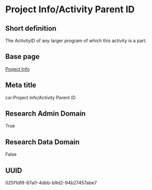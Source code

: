 # Project Info/Activity Parent ID
## Short definition
The ActivityID of any larger program of which this activity is a part.
## Base page
[Project Info](https://github.com/EuroCRIS/CASRAI-Dictionairies/blob/main/Objects/Project%20Info.md)
## Meta title
csr:Project Info/Activity Parent ID
## Research Admin Domain
True
## Research Data Domain
False
## UUID
025f1df8-87a0-4dbb-b9d2-94b27457abe7
